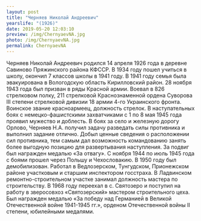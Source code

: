 ```yaml
---
layout: post
title: "Черняев Николай Андреевич"
yearslife: "(1926)"
date: 2019-05-20 12:03:10
preview: /img/ChernyaevNA.jpg
photo: /img/ChernyaevNA.jpg
permalink: ChernyaevNA
---
```


Черняев Николай Андреевич родился 14 апреля 1926 года в деревне Савиново Пряжинского района КФССР. В 1934 году пошел учиться в школу, окончил 7 классов школы в 1941 году. В 1941 году семья была эвакуирована в Вологодскую область Кирилловский район. 28 ноября 1943 года был призван в ряды Красной армии. Воевал в 826 стрелковом полку, 211 стрелковой Краснознаменной ордена Суворова III степени стрелковой дивизии 18 армии 4-го Украинского фронта. Воинское звание красноармеец, должность стрелок. В наступательных боях с немецко-фашистскими захватчиками с 1 по 8 мая 1945 года проявил мужество и доблесть. В боях за село и железную дорогу Орлово, Черняев Н.А. получил задачу разведать силы противника и выполнил задание отлично. Добыл ценные сведения о расположении сил противника, тем самым дал возможность командованию занять более выгодную позицию для развертывания наступления. За подвиг был награжден медалью «За отвагу». С ноября 1944 по июль 1945 года с боями прошел через Польшу и Чехословакию. В 1950 году был демобилизован. Работал в Ведлозерском, Тунгудском, Прионежском районе участковым и старшим инспектором госстраха. В Ладвинском ремонтно-строительном участке занимал должность мастера по строительству. В 1968 году переехал в с. Святозеро и поступил на работу в зверосовхоз «Святозерский» мастером строительного цеха. Был награжден медалью «За победу над Германией в Великой Отечественной войне 1941-1945 гг.», орденом Отечественной войны II степени, юбилейными медалями.